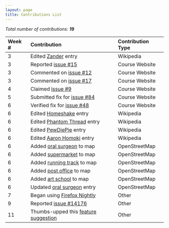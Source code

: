 ```yaml
---
layout: page
title: Contributions List
---
```


*Total number of contributions: **19***

| Week # | Contribution                                                                              | Contribution Type  |
| :----- | :---------------------------------------------------------------------------------------- | :----------------- |
| 3      | Edited [Zander](https://en.wikipedia.org/wiki/Special:Contributions/Zadner) entry         | Wikipedia          |
| 3      | Reported [issue #15](https://github.com/joannakl/cs480_s18/issues/15)                     | Course Website     |
| 3      | Commented on [issue #12](https://github.com/joannakl/cs480_s18/issues/12)                 | Course Website     |
| 3      | Commented on [issue #17](https://github.com/joannakl/cs480_s18/issues/17)                 | Course Website     |
| 4      | Claimed [issue #9](https://github.com/joannakl/cs480_s18/issues/9)                        | Course Website     |
| 5      | Submitted fix for [issue #84](https://github.com/joannakl/cs480_s18/issues/84)            | Course Website     |
| 6      | Verified fix for [issue #48](https://github.com/joannakl/cs480_s18/pull/48)               | Course Website     |
| 6      | Edited [Homeshake](https://en.wikipedia.org/wiki/Special:Contributions/Zadner) entry      | Wikipedia          |
| 6      | Edited [Phantom Thread](https://en.wikipedia.org/wiki/Special:Contributions/Zadner) entry | Wikipedia          |
| 6      | Edited [PewDiePie](https://en.wikipedia.org/wiki/Special:Contributions/Zadner) entry      | Wikipedia          |
| 6      | Edited [Aaron Homoki](https://en.wikipedia.org/wiki/Special:Contributions/Zadner) entry   | Wikipedia          |
| 6      | Added [oral surgeon](https://www.openstreetmap.org/user/zadner/history) to map            | OpenStreetMap      |
| 6      | Added [supermarket](https://www.openstreetmap.org/user/zadner/history) to map             | OpenStreetMap      |
| 6      | Added [running track](https://www.openstreetmap.org/user/zadner/history) to map           | OpenStreetMap      |
| 6      | Added [post office](https://www.openstreetmap.org/user/zadner/history) to map             | OpenStreetMap      |
| 6      | Added [art school](https://www.openstreetmap.org/user/zadner/history) to map              | OpenStreetMap      |
| 6      | Updated [oral surgeon](https://www.openstreetmap.org/user/zadner/history) entry           | OpenStreetMap      |
| 7      | Began using [Firefox Nightly](https://www.mozilla.org/en-US/firefox/61.0a1/releasenotes/) | Other              |
| 9      | Reported [issue #14176](https://github.com/adobe/brackets/issues/14176)                   | Other              |
| 11     | Thumbs-upped this [feature suggestion](https://github.com/adobe/brackets/issues/14246)    | Other              |


